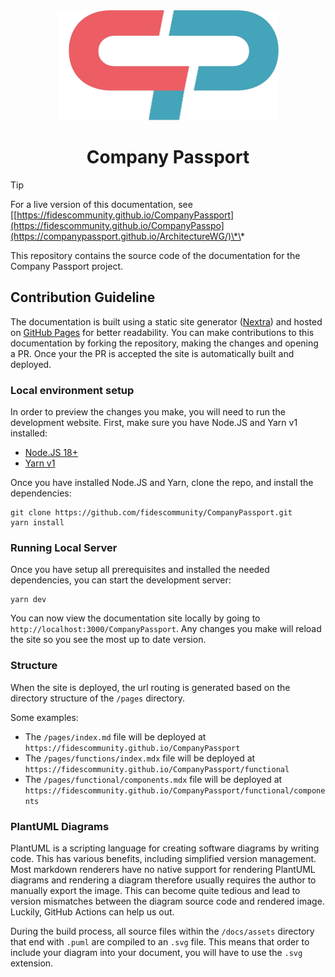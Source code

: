 <div align="center">
   <img src="public/logo.png" alt="Company Passport Logo" height="176px" />
</div>

<h1 align="center"><b>Company Passport</b></h1>

> [!TIP]
> For a live version of this documentation, see [[https://fidescommunity.github.io/CompanyPassport](https://fidescommunity.github.io/CompanyPasspo](https://companypassport.github.io/ArchitectureWG/)\*\*

This repository contains the source code of the documentation for the Company Passport project.

## Contribution Guideline

The documentation is built using a static site generator ([Nextra](https://nextra.site/)) and hosted on [GitHub Pages](https://pages.github.com/) for better readability. You can make contributions to this documentation by forking the repository, making the changes and opening a PR. Once your the PR is accepted the site is automatically built and deployed.

### Local environment setup

In order to preview the changes you make, you will need to run the development website. First, make sure you have Node.JS and Yarn v1 installed:

- [Node.JS 18+](https://nodejs.org/en/download)
- [Yarn v1](https://classic.yarnpkg.com/lang/en/docs/install)

Once you have installed Node.JS and Yarn, clone the repo, and install the dependencies:

```console
git clone https://github.com/fidescommunity/CompanyPassport.git
yarn install
```

### Running Local Server

Once you have setup all prerequisites and installed the needed dependencies, you can start the development server:

```console
yarn dev
```

You can now view the documentation site locally by going to `http://localhost:3000/CompanyPassport`. Any changes you make will reload the site so you see the most up to date version.

### Structure

When the site is deployed, the url routing is generated based on the directory structure of the `/pages` directory.

Some examples:

- The `/pages/index.md` file will be deployed at `https://fidescommunity.github.io/CompanyPassport`
- The `/pages/functions/index.mdx` file will be deployed at `https://fidescommunity.github.io/CompanyPassport/functional`
- The `/pages/functional/components.mdx` file will be deployed at `https://fidescommunity.github.io/CompanyPassport/functional/components`

### PlantUML Diagrams

PlantUML is a scripting language for creating software diagrams by writing code. This has various benefits, including simplified version management. Most markdown renderers have no native support for rendering PlantUML diagrams and rendering a diagram therefore usually requires the author to manually export the image. This can become quite tedious and lead to version mismatches between the diagram source code and rendered image. Luckily, GitHub Actions can help us out.

During the build process, all source files within the `/docs/assets` directory that end with `.puml` are compiled to an `.svg` file. This means that order to include your diagram into your document, you will have to use the `.svg` extension.
